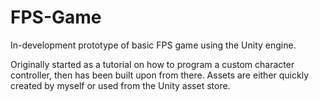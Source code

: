 # FPS-Game
In-development prototype of basic FPS game using the Unity engine. 

Originally started as a tutorial on how to program a custom character controller, then has been built upon from there.
Assets are either quickly created by myself or used from the Unity asset store.

